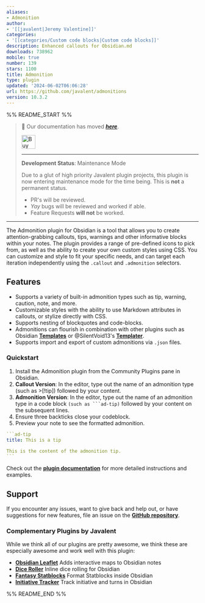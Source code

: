```yaml
---
aliases:
- Admonition
author:
- '[[javalent|Jeremy Valentine]]'
categories:
- '[[categories/Custom code blocks|Custom code blocks]]'
description: Enhanced callouts for Obsidian.md
downloads: 738962
mobile: true
number: 139
stars: 1100
title: Admonition
type: plugin
updated: '2024-06-02T06:06:28'
url: https://github.com/javalent/admonitions
version: 10.3.2
---
```


%% README_START %%

> 🥇 Our documentation has moved ***[here](https://plugins.javalent.com/admonitions)***.
>
> <a href='https://www.buymeacoffee.com/valentine195' target='_blank'><img height='36' style='border:0px;height:36px;' src='https://storage.ko-fi.com/cdn/kofi3.png?v=3' border='0' alt='Buy Me a Coffee at ko-fi.com' /></a>
>
> ---
> 
> **Development Status**: Maintenance Mode
> 
> Due to a glut of high priority Javalent plugin projects, this plugin is now entering maintenance mode for the time being. This is **not** a permanent status.
> - PR's will be reviewed.
> - *Yay* bugs will be reviewed and worked if able.
> - Feature Requests **will not** be worked.

---

The Admonition plugin for Obsidian is a tool that allows you to create attention-grabbing callouts, tips, warnings and other informative blocks within your notes. The plugin provides a range of pre-defined icons to pick from, as well as the ability to create your own custom styles using CSS. You can customize and style to fit your specific needs, and can target each iteration independently using the `.callout` and `.admonition` selectors.

## Features

- Supports a variety of built-in admonition types such as tip, warning, caution, note, and more.
- Customizable styles with the ability to use Markdown attributes in callouts, or stylize directly with CSS.
- Supports nesting of blockquotes and code-blocks.
- Admonitions can flourish in combination with other plugins such as Obsidian **[Templates](https://help.obsidian.md/Plugins/Templates)** or @SilentVoid13's **[Templater](https://github.com/SilentVoid13/Templater)**.
- Supports import and export of custom admonitions via `.json` files.

### Quickstart

1. Install the Admonition plugin from the Community Plugins pane in Obsidian.
2. **Callout Version**: In the editor, type out the name of an admonition type (such as >[!tip]) followed by your content.
3. **Admonition Version**: In the editor, type out the name of an admonition type in a code block `(such as ```ad-tip)` followed by your content on the subsequent lines. 
4. Ensure three backticks close your codeblock.
5. Preview your note to see the formatted admonition.


````yaml
```ad-tip
title: This is a tip

This is the content of the admonition tip.
```
````

Check out the **[plugin documentation](https://plugins.javalent.com/admonitions)** for more detailed instructions and examples.

## Support

If you encounter any issues, want to give back and help out, or have suggestions for new features, file an issue on the **[GitHub repository](https://github.com/javalent/admonitions/issues)**.

### Complementary Plugins by Javalent

While we think all of our plugins are pretty awesome, we think these are especially awesome and work well with this plugin:

- **[Obsidian Leaflet](https://github.com/valentine195/obsidian-leaflet-plugin)** Adds interactive maps to Obsidian notes
- **[Dice Roller](https://github.com/valentine195/obsidian-dice-roller)** Inline dice rolling for Obsidian
- **[Fantasy Statblocks](https://github.com/valentine195/obsidian-5e-statblocks)** Format Statblocks inside Obsidian
- **[Initiative Tracker](https://github.com/valentine195/obsidian-initiative-tracker)** Track initiative and turns in Obsidian


%% README_END %%